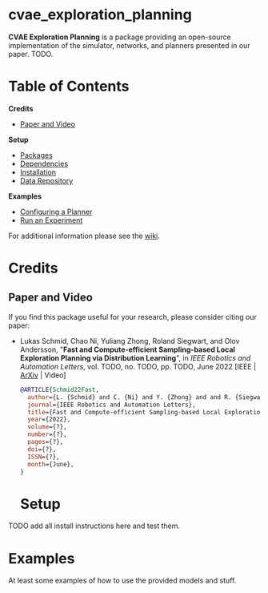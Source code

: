 # cvae_exploration_planning
**CVAE Exploration Planning** is a package providing an open-source implementation of the simulator, networks, and planners presented in our paper. TODO.


# Table of Contents
**Credits**
* [Paper and Video](#Paper-and-Video)

**Setup**
* [Packages](#Packages)
* [Dependencies](#Dependencies)
* [Installation](#Installation)
* [Data Repository](#Data-Repository)

**Examples**
* [Configuring a Planner](#Configuring-a-Planner)
* [Run an Experiment](#Run-an-Experiment)

For additional information please see the [wiki](https://github.com/ethz-asl/mav_active_3d_planning/wiki).

# Credits
## Paper and Video
If you find this package useful for your research, please consider citing our paper:

* Lukas Schmid, Chao Ni, Yuliang Zhong, Roland Siegwart, and Olov Andersson, "**Fast and Compute-efficient Sampling-based Local Exploration Planning via Distribution Learning**", in *IEEE Robotics and Automation Letters*, vol. TODO, no. TODO, pp. TODO, June 2022 [IEEE | [ArXiv](https://arxiv.org/abs/2202.13715) | Video]
  ```bibtex
  @ARTICLE{Schmid22Fast,
    author={L. {Schmid} and C. {Ni} and Y. {Zhong} and and R. {Siegwart} and O. {Andersson}},
    journal={IEEE Robotics and Automation Letters},
    title={Fast and Compute-efficient Sampling-based Local Exploration Planning via Distribution Learning},
    year={2022},
    volume={?},
    number={?},
    pages={?},
    doi={?},
    ISSN={?},
    month={June},
  }
  ```
  
  # Setup
TODO add all install instructions here and test them.


# Examples
At least some examples of how to use the provided models and stuff.
